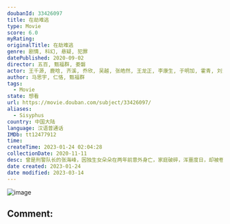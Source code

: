 ```yaml
---
doubanId: 33426097
title: 在劫难逃
type: Movie
score: 6.0
myRating: 
originalTitle: 在劫难逃
genre: 剧情, 科幻, 悬疑, 犯罪
datePublished: 2020-09-02
director: 五百, 甄福群, 娄磐
actor: 王千源, 鹿晗, 齐溪, 乔欣, 吴越, 张皓然, 王龙正, 李康生, 于明加, 霍青, 刘洁, 李庆誉, 邢瀚卿, 施羽, 吴国华, 赵岩松, 王峥, 韩明霖, 孙振鹏, 池源, 马晨焱, 俞芊芊, 韩东, 甘璐铭
author: 马思宇, 仁恪, 甄福群
tags:
  - Movie
state: 想看
url: https://movie.douban.com/subject/33426097/
aliases:
  - Sisyphus
country: 中国大陆
language: 汉语普通话
IMDb: tt12477912
time: 
createTime: 2023-01-24 02:04:28
collectionDate: 2020-11-11
desc: 曾是刑警队长的张海峰，因独生女朵朵在两年前意外身亡，家庭破碎，浑噩度日，却被卷入一起连环杀人案中，而这个案件似乎与朵朵当年的意外密切相关。迎接他的，不仅是复杂莫测的凶案真相，还有层层叠叠的时光陷阱.....
date created: 2023-01-24
date modified: 2023-03-14
---
```


![image](p2618622168.jpg)

Comment:
---
